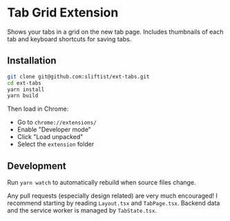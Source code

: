 # Tab Grid Extension

Shows your tabs in a grid on the new tab page. Includes thumbnails of each tab and keyboard shortcuts for saving tabs.

## Installation

```bash
git clone git@github.com:sliftist/ext-tabs.git
cd ext-tabs
yarn install
yarn build
```
Then load in Chrome:
- Go to `chrome://extensions/`
- Enable "Developer mode"
- Click "Load unpacked" 
- Select the `extension` folder

## Development

Run `yarn watch` to automatically rebuild when source files change.

Any pull requests (especially design related) are very much encouraged! I recommend starting by reading `Layout.tsx` and `TabPage.tsx`. Backend data and the service worker is managed by `TabState.tsx`.